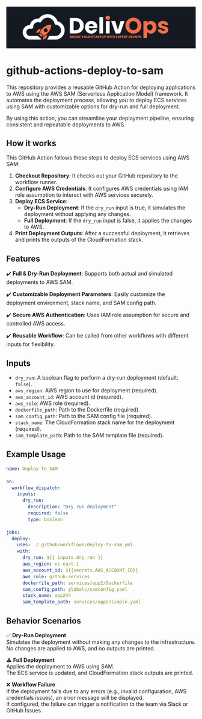 
![image info](logo-small.jpeg)

# github-actions-deploy-to-sam

This repository provides a reusable GitHub Action for deploying applications to AWS using the AWS SAM (Serverless Application Model) framework. It automates the deployment process, allowing you to deploy ECS services using SAM with customizable options for dry-run and full deployment.

By using this action, you can streamline your deployment pipeline, ensuring consistent and repeatable deployments to AWS.

## How it works

This GitHub Action follows these steps to deploy ECS services using AWS SAM:

1. **Checkout Repository**: It checks out your GitHub repository to the workflow runner.
2. **Configure AWS Credentials**: It configures AWS credentials using IAM role assumption to interact with AWS services securely.
3. **Deploy ECS Service**:
    - **Dry-Run Deployment**: If the `dry_run` input is true, it simulates the deployment without applying any changes.
    - **Full Deployment**: If the `dry_run` input is false, it applies the changes to AWS.
4. **Print Deployment Outputs**: After a successful deployment, it retrieves and prints the outputs of the CloudFormation stack.

## Features

✔️ **Full & Dry-Run Deployment**: Supports both actual and simulated deployments to AWS SAM.

✔️ **Customizable Deployment Parameters**: Easily customize the deployment environment, stack name, and SAM config path.

✔️ **Secure AWS Authentication**: Uses IAM role assumption for secure and controlled AWS access.

✔️ **Reusable Workflow**: Can be called from other workflows with different inputs for flexibility.

## Inputs

- `dry_run`: A boolean flag to perform a dry-run deployment (default: `false`).
- `aws_region`: AWS region to use for deployment (required).
- `aws_account_id`: AWS account id (required).
- `aws_role`: AWS role (required).
- `dockerfile_path`: Path to the Dockerfile (required).
- `sam_config_path`: Path to the SAM config file (required).
- `stack_name`: The CloudFormation stack name for the deployment (required).
- `sam_template_path`: Path to the SAM template file (required).

## Example Usage

```yaml
name: Deploy To SAM

on:
  workflow_dispatch:
    inputs:
      dry_run:
        description: "Dry run deployment"
        required: false
        type: boolean

jobs:
  deploy:
    uses: ./.github/workflows/deploy-to-sam.yml
    with:
      dry_run: ${{ inputs.dry_run }}
      aws_region: us-east-1
      aws_account_id: ${{secrets.AWS_ACCOUNT_ID}}
      aws_role: github-services
      dockerfile_path: services/app2/Dockerfile
      sam_config_path: globals/samconfig.yaml
      stack_name: app244
      sam_template_path: services/app2/simple.yaml
```

## Behavior Scenarios

✅ **Dry-Run Deployment**  
Simulates the deployment without making any changes to the infrastructure.  
No changes are applied to AWS, and no outputs are printed.

⚠️ **Full Deployment**  
Applies the deployment to AWS using SAM.  
The ECS service is updated, and CloudFormation stack outputs are printed.

❌ **Workflow Failure**  
If the deployment fails due to any errors (e.g., invalid configuration, AWS credentials issues), an error message will be displayed.  
If configured, the failure can trigger a notification to the team via Slack or GitHub Issues.
